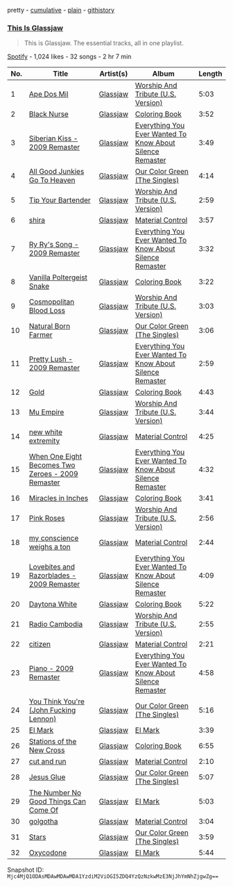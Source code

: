 pretty - [cumulative](/playlists/cumulative/37i9dQZF1DZ06evO4mMOIM.md) - [plain](/playlists/plain/37i9dQZF1DZ06evO4mMOIM) - [githistory](https://github.githistory.xyz/mackorone/spotify-playlist-archive/blob/main/playlists/plain/37i9dQZF1DZ06evO4mMOIM)

### [This Is Glassjaw](https://open.spotify.com/playlist/37i9dQZF1DZ06evO4mMOIM)

> This is Glassjaw\. The essential tracks, all in one playlist.

[Spotify](https://open.spotify.com/user/spotify) - 1,024 likes - 32 songs - 2 hr 7 min

| No. | Title | Artist(s) | Album | Length |
|---|---|---|---|---|
| 1 | [Ape Dos Mil](https://open.spotify.com/track/1IqKlSMBlwWF0kxY2fBstA) | [Glassjaw](https://open.spotify.com/artist/7nt6S4klYHg4I7Q4lTSmc0) | [Worship And Tribute \(U.S\. Version\)](https://open.spotify.com/album/0KeXHDwyfBUshx0c9AqjpT) | 5:03 |
| 2 | [Black Nurse](https://open.spotify.com/track/2kzRsFga0hQ3u6IbGo0VfY) | [Glassjaw](https://open.spotify.com/artist/7nt6S4klYHg4I7Q4lTSmc0) | [Coloring Book](https://open.spotify.com/album/2X1G1CjQbDTYVPHzmacsry) | 3:52 |
| 3 | [Siberian Kiss \- 2009 Remaster](https://open.spotify.com/track/3g2F3buifPxmzFrIf0PMGm) | [Glassjaw](https://open.spotify.com/artist/7nt6S4klYHg4I7Q4lTSmc0) | [Everything You Ever Wanted To Know About Silence Remaster](https://open.spotify.com/album/1fUuTc7d6COMx8rR1qAmr8) | 3:49 |
| 4 | [All Good Junkies Go To Heaven](https://open.spotify.com/track/34njTrFgZhw9t0NEMMVFkU) | [Glassjaw](https://open.spotify.com/artist/7nt6S4klYHg4I7Q4lTSmc0) | [Our Color Green \(The Singles\)](https://open.spotify.com/album/1GC93XfkXlBFNJ9MaLRmjH) | 4:14 |
| 5 | [Tip Your Bartender](https://open.spotify.com/track/5h1xoldxbnstLnslJ77rER) | [Glassjaw](https://open.spotify.com/artist/7nt6S4klYHg4I7Q4lTSmc0) | [Worship And Tribute \(U.S\. Version\)](https://open.spotify.com/album/0KeXHDwyfBUshx0c9AqjpT) | 2:59 |
| 6 | [shira](https://open.spotify.com/track/0HykTfW0Y0FmjzEJuA7H8U) | [Glassjaw](https://open.spotify.com/artist/7nt6S4klYHg4I7Q4lTSmc0) | [Material Control](https://open.spotify.com/album/3Z9dDwHYs6mPAW2BHoT4JZ) | 3:57 |
| 7 | [Ry Ry's Song \- 2009 Remaster](https://open.spotify.com/track/0FaL1Zoii3CVQtNx3QvDQ3) | [Glassjaw](https://open.spotify.com/artist/7nt6S4klYHg4I7Q4lTSmc0) | [Everything You Ever Wanted To Know About Silence Remaster](https://open.spotify.com/album/1fUuTc7d6COMx8rR1qAmr8) | 3:32 |
| 8 | [Vanilla Poltergeist Snake](https://open.spotify.com/track/49DtpkyPIzyo4yJh02mxZQ) | [Glassjaw](https://open.spotify.com/artist/7nt6S4klYHg4I7Q4lTSmc0) | [Coloring Book](https://open.spotify.com/album/2X1G1CjQbDTYVPHzmacsry) | 3:22 |
| 9 | [Cosmopolitan Blood Loss](https://open.spotify.com/track/4s85V8jg9bOfylFEaVLyqS) | [Glassjaw](https://open.spotify.com/artist/7nt6S4klYHg4I7Q4lTSmc0) | [Worship And Tribute \(U.S\. Version\)](https://open.spotify.com/album/0KeXHDwyfBUshx0c9AqjpT) | 3:03 |
| 10 | [Natural Born Farmer](https://open.spotify.com/track/2CQ3jtUjKDeoik9rKqE0Zh) | [Glassjaw](https://open.spotify.com/artist/7nt6S4klYHg4I7Q4lTSmc0) | [Our Color Green \(The Singles\)](https://open.spotify.com/album/1GC93XfkXlBFNJ9MaLRmjH) | 3:06 |
| 11 | [Pretty Lush \- 2009 Remaster](https://open.spotify.com/track/0HKPTrnaJNfBl3NmPiEY9o) | [Glassjaw](https://open.spotify.com/artist/7nt6S4klYHg4I7Q4lTSmc0) | [Everything You Ever Wanted To Know About Silence Remaster](https://open.spotify.com/album/1fUuTc7d6COMx8rR1qAmr8) | 2:59 |
| 12 | [Gold](https://open.spotify.com/track/1RwBjcl5kuSR7YAb6KudBj) | [Glassjaw](https://open.spotify.com/artist/7nt6S4klYHg4I7Q4lTSmc0) | [Coloring Book](https://open.spotify.com/album/2X1G1CjQbDTYVPHzmacsry) | 4:43 |
| 13 | [Mu Empire](https://open.spotify.com/track/3yUebDgogzV36flxuyMoV0) | [Glassjaw](https://open.spotify.com/artist/7nt6S4klYHg4I7Q4lTSmc0) | [Worship And Tribute \(U.S\. Version\)](https://open.spotify.com/album/0KeXHDwyfBUshx0c9AqjpT) | 3:44 |
| 14 | [new white extremity](https://open.spotify.com/track/7behUBBwhex459VBTOH0wT) | [Glassjaw](https://open.spotify.com/artist/7nt6S4klYHg4I7Q4lTSmc0) | [Material Control](https://open.spotify.com/album/3Z9dDwHYs6mPAW2BHoT4JZ) | 4:25 |
| 15 | [When One Eight Becomes Two Zeroes \- 2009 Remaster](https://open.spotify.com/track/3bdJiWDQFunhHDp3JWpyG7) | [Glassjaw](https://open.spotify.com/artist/7nt6S4klYHg4I7Q4lTSmc0) | [Everything You Ever Wanted To Know About Silence Remaster](https://open.spotify.com/album/1fUuTc7d6COMx8rR1qAmr8) | 4:32 |
| 16 | [Miracles in Inches](https://open.spotify.com/track/5JkaxviT0dFs9hbScnAPwX) | [Glassjaw](https://open.spotify.com/artist/7nt6S4klYHg4I7Q4lTSmc0) | [Coloring Book](https://open.spotify.com/album/2X1G1CjQbDTYVPHzmacsry) | 3:41 |
| 17 | [Pink Roses](https://open.spotify.com/track/7ipRGX3pS0a5SbGRfO95NF) | [Glassjaw](https://open.spotify.com/artist/7nt6S4klYHg4I7Q4lTSmc0) | [Worship And Tribute \(U.S\. Version\)](https://open.spotify.com/album/0KeXHDwyfBUshx0c9AqjpT) | 2:56 |
| 18 | [my conscience weighs a ton](https://open.spotify.com/track/3QNDMB1kuF99oWG5aFKhYe) | [Glassjaw](https://open.spotify.com/artist/7nt6S4klYHg4I7Q4lTSmc0) | [Material Control](https://open.spotify.com/album/3Z9dDwHYs6mPAW2BHoT4JZ) | 2:44 |
| 19 | [Lovebites and Razorblades \- 2009 Remaster](https://open.spotify.com/track/1QVIkU9GNUiIqciY2mJphl) | [Glassjaw](https://open.spotify.com/artist/7nt6S4klYHg4I7Q4lTSmc0) | [Everything You Ever Wanted To Know About Silence Remaster](https://open.spotify.com/album/1fUuTc7d6COMx8rR1qAmr8) | 4:09 |
| 20 | [Daytona White](https://open.spotify.com/track/5tFZsDPwf4WNkIxq5i18Od) | [Glassjaw](https://open.spotify.com/artist/7nt6S4klYHg4I7Q4lTSmc0) | [Coloring Book](https://open.spotify.com/album/2X1G1CjQbDTYVPHzmacsry) | 5:22 |
| 21 | [Radio Cambodia](https://open.spotify.com/track/4JCPOa3jBi4B5EEPxcGy59) | [Glassjaw](https://open.spotify.com/artist/7nt6S4klYHg4I7Q4lTSmc0) | [Worship And Tribute \(U.S\. Version\)](https://open.spotify.com/album/0KeXHDwyfBUshx0c9AqjpT) | 2:55 |
| 22 | [citizen](https://open.spotify.com/track/5ou2Ve0jHZB3TBIFJN568a) | [Glassjaw](https://open.spotify.com/artist/7nt6S4klYHg4I7Q4lTSmc0) | [Material Control](https://open.spotify.com/album/3Z9dDwHYs6mPAW2BHoT4JZ) | 2:21 |
| 23 | [Piano \- 2009 Remaster](https://open.spotify.com/track/03SO85UVkV11h83YU8qJa5) | [Glassjaw](https://open.spotify.com/artist/7nt6S4klYHg4I7Q4lTSmc0) | [Everything You Ever Wanted To Know About Silence Remaster](https://open.spotify.com/album/1fUuTc7d6COMx8rR1qAmr8) | 4:58 |
| 24 | [You Think You're \(John Fucking Lennon\)](https://open.spotify.com/track/09VDpaucF3nSyTznLePzI7) | [Glassjaw](https://open.spotify.com/artist/7nt6S4klYHg4I7Q4lTSmc0) | [Our Color Green \(The Singles\)](https://open.spotify.com/album/1GC93XfkXlBFNJ9MaLRmjH) | 5:16 |
| 25 | [El Mark](https://open.spotify.com/track/6qzrABvo4DnUiDlg3nuJsf) | [Glassjaw](https://open.spotify.com/artist/7nt6S4klYHg4I7Q4lTSmc0) | [El Mark](https://open.spotify.com/album/2pfCN9kQcKaYADLWEYH9Sl) | 3:39 |
| 26 | [Stations of the New Cross](https://open.spotify.com/track/5O7oghNlSQe2DqLQejogQO) | [Glassjaw](https://open.spotify.com/artist/7nt6S4klYHg4I7Q4lTSmc0) | [Coloring Book](https://open.spotify.com/album/2X1G1CjQbDTYVPHzmacsry) | 6:55 |
| 27 | [cut and run](https://open.spotify.com/track/5Dz7SzbI0FMKyJ9Zcu9BWS) | [Glassjaw](https://open.spotify.com/artist/7nt6S4klYHg4I7Q4lTSmc0) | [Material Control](https://open.spotify.com/album/3Z9dDwHYs6mPAW2BHoT4JZ) | 2:10 |
| 28 | [Jesus Glue](https://open.spotify.com/track/1aLd9GXy4kOZzCJsyIfTZT) | [Glassjaw](https://open.spotify.com/artist/7nt6S4klYHg4I7Q4lTSmc0) | [Our Color Green \(The Singles\)](https://open.spotify.com/album/1GC93XfkXlBFNJ9MaLRmjH) | 5:07 |
| 29 | [The Number No Good Things Can Come Of](https://open.spotify.com/track/6dw1ALjnu29L8XrxTEvLg3) | [Glassjaw](https://open.spotify.com/artist/7nt6S4klYHg4I7Q4lTSmc0) | [El Mark](https://open.spotify.com/album/2pfCN9kQcKaYADLWEYH9Sl) | 5:03 |
| 30 | [golgotha](https://open.spotify.com/track/4sZuIfdLBqNXSUuNaAhw5j) | [Glassjaw](https://open.spotify.com/artist/7nt6S4klYHg4I7Q4lTSmc0) | [Material Control](https://open.spotify.com/album/3Z9dDwHYs6mPAW2BHoT4JZ) | 3:04 |
| 31 | [Stars](https://open.spotify.com/track/5CMBnOjkRa3KwVDPISztEl) | [Glassjaw](https://open.spotify.com/artist/7nt6S4klYHg4I7Q4lTSmc0) | [Our Color Green \(The Singles\)](https://open.spotify.com/album/1GC93XfkXlBFNJ9MaLRmjH) | 3:59 |
| 32 | [Oxycodone](https://open.spotify.com/track/0wZqLhJhaAxlDr8tVvpj9O) | [Glassjaw](https://open.spotify.com/artist/7nt6S4klYHg4I7Q4lTSmc0) | [El Mark](https://open.spotify.com/album/2pfCN9kQcKaYADLWEYH9Sl) | 5:44 |

Snapshot ID: `Mjc4MjQ1ODAsMDAwMDAwMDA1YzdiM2ViOGI5ZDQ4YzQzNzkwMzE3NjJhYmNhZjgwZg==`

